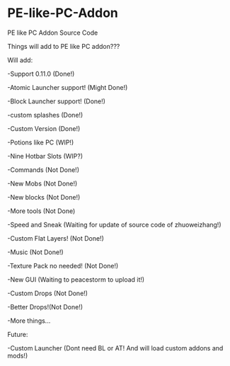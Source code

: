 # PE-like-PC-Addon
PE like PC Addon Source Code

Things will add to PE like PC addon???

Will add:

-Support 0.11.0 (Done!)

-Atomic Launcher support! (Might Done!)

-Block Launcher support! (Done!)

-custom splashes (Done!)

-Custom Version (Done!)

-Potions like PC (WIP!)

-Nine Hotbar Slots (WIP?)

-Commands (Not Done!)

-New Mobs (Not Done!)

-New blocks (Not Done!)

-More tools (Not Done)

-Speed and Sneak (Waiting for update of source code of zhuoweizhang!)

-Custom Flat Layers! (Not Done!)

-Music (Not Done!)

-Texture Pack no needed! (Not Done!)

-New GUI (Waiting to peacestorm to upload it!)

-Custom Drops (Not Done!)

-Better Drops!(Not Done!)

-More things...

Future:

-Custom Launcher (Dont need BL or AT! And will load custom addons and mods!)